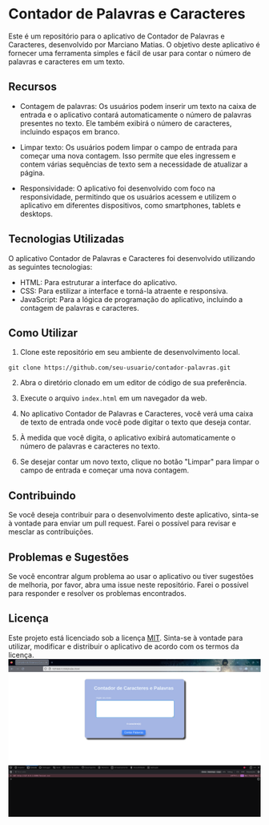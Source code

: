 # Contador de Palavras e Caracteres

Este é um repositório para o aplicativo de Contador de Palavras e Caracteres, desenvolvido por Marciano Matias. O objetivo deste aplicativo é fornecer uma ferramenta simples e fácil de usar para contar o número de palavras e caracteres em um texto.

## Recursos

- Contagem de palavras: Os usuários podem inserir um texto na caixa de entrada e o aplicativo contará automaticamente o número de palavras presentes no texto. Ele também exibirá o número de caracteres, incluindo espaços em branco.

- Limpar texto: Os usuários podem limpar o campo de entrada para começar uma nova contagem. Isso permite que eles ingressem e contem várias sequências de texto sem a necessidade de atualizar a página.

- Responsividade: O aplicativo foi desenvolvido com foco na responsividade, permitindo que os usuários acessem e utilizem o aplicativo em diferentes dispositivos, como smartphones, tablets e desktops.

## Tecnologias Utilizadas

O aplicativo Contador de Palavras e Caracteres foi desenvolvido utilizando as seguintes tecnologias:

- HTML: Para estruturar a interface do aplicativo.
- CSS: Para estilizar a interface e torná-la atraente e responsiva.
- JavaScript: Para a lógica de programação do aplicativo, incluindo a contagem de palavras e caracteres.

## Como Utilizar

1. Clone este repositório em seu ambiente de desenvolvimento local.

```shell
git clone https://github.com/seu-usuario/contador-palavras.git
```

2. Abra o diretório clonado em um editor de código de sua preferência.

3. Execute o arquivo `index.html` em um navegador da web.

4. No aplicativo Contador de Palavras e Caracteres, você verá uma caixa de texto de entrada onde você pode digitar o texto que deseja contar.

5. À medida que você digita, o aplicativo exibirá automaticamente o número de palavras e caracteres no texto.

6. Se desejar contar um novo texto, clique no botão "Limpar" para limpar o campo de entrada e começar uma nova contagem.

## Contribuindo

Se você deseja contribuir para o desenvolvimento deste aplicativo, sinta-se à vontade para enviar um pull request. Farei o possível para revisar e mesclar as contribuições.

## Problemas e Sugestões

Se você encontrar algum problema ao usar o aplicativo ou tiver sugestões de melhoria, por favor, abra uma issue neste repositório. Farei o possível para responder e resolver os problemas encontrados.

## Licença

Este projeto está licenciado sob a licença [MIT](LICENSE). Sinta-se à vontade para utilizar, modificar e distribuir o aplicativo de acordo com os termos da licença.
![Screenshot](https://github.com/marcianomatias/contador-de-palavras/blob/main/img/Captura%20de%20tela%20de%202023-05-22%2023-44-52.png)

